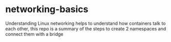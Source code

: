 # networking-basics
Understanding Linux networking helps to understand how containers talk to each other, this repo is a summary of the steps to create 2 namespaces and connect them with a bridge

